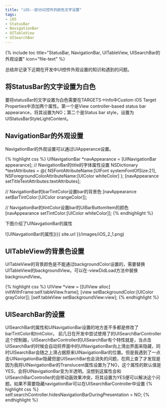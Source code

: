 ```yaml
---
title: "iOS--部分UI控件的颜色文字设置"
tags: 
- iOS
- StatusBar 
- NavigationBar
- UITableView
- UISearchBar
---
```


{% include toc title="StatusBar, NavigationBar, UITableView, UISearchBar的外观设置" icon="file-text" %}
	
总结并记录下近期在开发中UI控件外观设置的知识和遇到的问题。

## 将StatusBar的文字设置为白色

要将statusBar的文字设置为白色需要在TARGETS->Info中Custom iOS Target Properties中添加两个属性。第一个是View controller-based status bar appearance，将其设置为NO；第二个是Status bar style，设置为UIStatusBarStyleLightContent。

## NavigationBar的外观设置 

NavigationBar的外观设置可以通过UIApperance设置。

{% highlight css %}
UINavigationBar *navAppearance = [UINavigationBar appearance];
// NavigationBar的title的字体属性设置
NSDictionary *textAttributes = @{
                                 NSFontAttributeName:[UIFont systemFontOfSize:21],
                                 NSForegroundColorAttributeName:[UIColor whiteColor]
                                 };
[navAppearance setTitleTextAttributes:textAttributes];

// NavigationBar的barTintColor设置bar的背景色
[navAppearance setBarTintColor:[UIColor orangeColor]];

// NavigationBar的tintColor设置bar的UIBarButtomItem的颜色
[navAppearance setTintColor:[UIColor whiteColor]];
{% endhighlight %}

下图介绍了UINavgationBar的属性

![UINavgationBar的属性]({{ site.url }}/images/iOS_2_1.png)

## UITableView的背景色设置

UITableView的背景颜色是不能通过backgroundColor设置的，需要替换UITableView的backgroundView。可以在-viewDidLoad方法中替换backgroundView。

{% highlight css %}
UIView *view = [[UIView alloc] initWithFrame:self.tableView.frame];
[view setBackgroundColor:[UIColor grayColor]];
[self.tableView setBackgroundView:view];
{% endhighlight %}

## UISearchBar的设置

UISearchBar的属性和UINavigationBar设置的地方差不多都是修改了barTintColor和tintColor。
前几日在开发中尝试使用了的UISearchBarController这个控制器，UISearchBarController的UISearchBar有个特性就是，当点击UISearchBar的时候会自动将界面中的UINavigationBar向上滑出界面来隐藏，同时UISearchBar会随之上滑占据原来UINavigationBar的位置。但是我遇到了一点击UINavigationBar隐藏但是UISearchBar也会消失的问题，在网上查了才发现是因为我将UINavigationBar的Translucent属性设置为了NO，这个属性的默认值是YES，会将UINavigationBar变为半透明。没想到这属性会和UISearchBarController的自带动画效果冲突，将其设置为YES便可以解决这个问题。如果不需要隐藏navigationBar可以在UISearchBarController中设置
{% highlight css %}
self.searchController.hidesNavigationBarDuringPresentation = NO;
{% endhighlight %}






